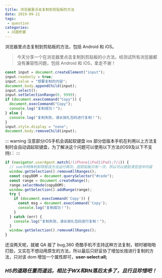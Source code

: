 ```yaml
---
title: 浏览器里点击复制到剪贴板的方法
date: 2019-09-21
tags:
 - question
categories:
 - 问题积累
---
```


浏览器里点击复制到剪贴板的方法，包括 Android 和 iOS。

> 今天分享一个在浏览器里点击复制到剪贴板的小方法，经测试所有浏览器都没有兼容性问题，包括 Android 和 iOS，拿走不谢！

```js
const input = document.createElement("input");
input.readonly = true;
input.value = "想要复制的内容";
document.body.appendChild(input);
input.select();
input.setSelectionRange(0, 9999);
if (document.execCommand("Copy")) {
  document.execCommand("Copy");
  console.log("复制成功！");
} else {
  console.log("复制失败，请长按礼包码进行复制！");
}
input.style.display = "none";
document.body.removeChild(input);
```

::: warning 注意部分iOS手机会调起软键盘
ios 部分低版本手机在利用以上方法复制时会自动调起软键盘，为了解决这个问题可以使用以下方法(IOS9及以下不支持)：
:::

```js
if (navigator.userAgent.match(/(iPhone|iPod|iPad);?/i)) {
  // vue中特殊机制导致该方法运行两次，因剪贴板只有一次，所以可以提前清空选中内容
  window.getSelection().removeAllRanges();
  const copyDOM = document.querySelector("#code");
  const range = document.createRange();
  range.selectNode(copyDOM);
  window.getSelection().addRange(range);
  try {
    if (document.execCommand('Copy')) {
      const msg = document.execCommand('Copy');
      console.log("复制成功！");
    }
  } catch (err) {
    console.log("复制失败，请长按礼包码进行复制！");
  }
  window.getSelection().removeAllRanges();
}
```

还没两天呢，就被 QA 报了 bug,360 奇酷手机不支持这种方法复制，顿时被啪啪打脸，又实在不想动用原生的方法，所以最后只好妥协了增加长按进行复制的方法，只对该 dom 增加一个属性即可，**user-select:all;**

### *H5的道路任重而道远，相比于WX和RN落后太多了，且行且珍惜吧！*
